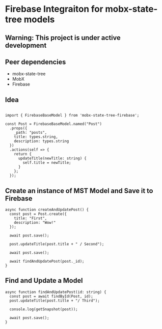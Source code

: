 # Firebase Integraiton for mobx-state-tree models

## Warning: This project is under active development


## Peer dependencies

* mobx-state-tree
* MobX
* Firebase


## Idea 

```

import { FirebaseBaseModel } from 'mobx-state-tree-firebase';

const Post = FirebaseBaseModel.named("Post")
  .props({
    _path: "posts",
    title: types.string,
    description: types.string
  })
  .actions(self => {
    return {
      updateTitle(newTitle: string) {
        self.title = newTitle;
      }
    };
  });

```

## Create an instance of MST Model and Save it to Firebase

```
async function createAndUpdatePost() {
  const post = Post.create({
    title: "First",
    description: "Wow!"
  });

  await post.save();

  post.updateTitle(post.title + " / Second");

  await post.save();

  await findAndUpdatePost(post._id);
}
```


## Find and Update a Model

```
async function findAndUpdatePost(id: string) {
  const post = await findById(Post, id);
  post.updateTitle(post.title + "/ Third");

  console.log(getSnapshot(post));

  await post.save();
}
```